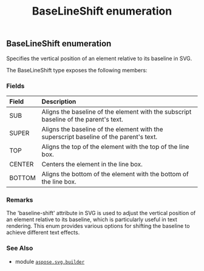 ﻿---
title: BaseLineShift enumeration
second_title: Aspose.SVG for Python via .NET API References
description: 
type: docs
weight: 1250
url: /python-net/aspose.svg.builder/baselineshift/
is_root: false
---

## BaseLineShift enumeration

Specifies the vertical position of an element relative to its baseline in SVG.



The BaseLineShift type exposes the following members:

### Fields
| Field | Description |
| :- | :- |
| SUB | Aligns the baseline of the element with the subscript baseline of the parent's text. |
| SUPER | Aligns the baseline of the element with the superscript baseline of the parent's text. |
| TOP | Aligns the top of the element with the top of the line box. |
| CENTER | Centers the element in the line box. |
| BOTTOM | Aligns the bottom of the element with the bottom of the line box. |



### Remarks 


The 'baseline-shift' attribute in SVG is used to adjust the vertical position of an element relative to its baseline, which is particularly useful in text rendering. This enum provides various options for shifting the baseline to achieve different text effects.

### See Also
* module [`aspose.svg.builder`](..)
